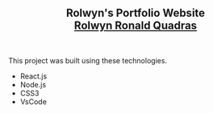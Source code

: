 <h2 align="center">
  Rolwyn's Portfolio Website<br/>
  <a href="https://rolwynquadras.netlify.app/" target="_blank">Rolwyn Ronald Quadras</a>
</h2>

<br/>

This project was built using these technologies.

- React.js
- Node.js
- CSS3
- VsCode
